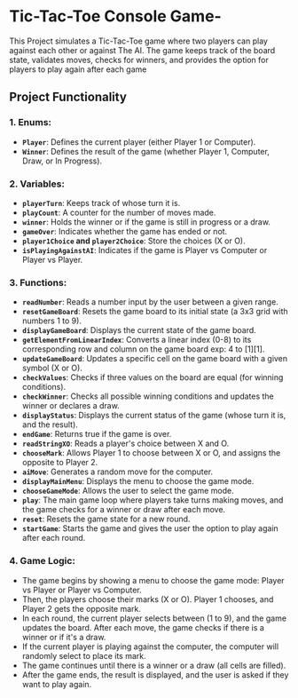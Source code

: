 # Tic-Tac-Toe Console Game-
This Project simulates a Tic-Tac-Toe game where two players can play against each other or against The AI. The game keeps track of the board state, validates moves, checks for winners, and provides the option for players to play again after each game

## Project Functionality

### 1. **Enums**:
   - **`Player`**: Defines the current player (either Player 1 or Computer).
   - **`Winner`**: Defines the result of the game (whether Player 1, Computer, Draw, or In Progress).

### 2. **Variables**:
   - **`playerTurn`**: Keeps track of whose turn it is.
   - **`playCount`**: A counter for the number of moves made.
   - **`winner`**: Holds the winner or if the game is still in progress or a draw.
   - **`gameOver`**: Indicates whether the game has ended or not.
   - **`player1Choice` and `player2Choice`**: Store the choices (X or O).
   - **`isPlayingAgainstAI`**: Indicates if the game is Player vs Computer or Player vs Player.

### 3. **Functions**:
   - **`readNumber`**: Reads a number input by the user between a given range.
   - **`resetGameBoard`**: Resets the game board to its initial state (a 3x3 grid with numbers 1 to 9).
   - **`displayGameBoard`**: Displays the current state of the game board.
   - **`getElementFromLinearIndex`**: Converts a linear index (0-8) to its corresponding row and column on the game board exp: 4 to [1][1].
   - **`updateGameBoard`**: Updates a specific cell on the game board with a given symbol (X or O).
   - **`checkValues`**: Checks if three values on the board are equal (for winning conditions).
   - **`checkWinner`**: Checks all possible winning conditions and updates the winner or declares a draw.
   - **`displayStatus`**: Displays the current status of the game (whose turn it is, and the result).
   - **`endGame`**: Returns true if the game is over.
   - **`readStringXO`**: Reads a player's choice between X and O.
   - **`chooseMark`**: Allows Player 1 to choose between X or O, and assigns the opposite to Player 2.
   - **`aiMove`**: Generates a random move for the computer.
   - **`displayMainMenu`**: Displays the menu to choose the game mode.
   - **`chooseGameMode`**: Allows the user to select the game mode.
   - **`play`**: The main game loop where players take turns making moves, and the game checks for a winner or draw after each move.
   - **`reset`**: Resets the game state for a new round.
   - **`startGame`**: Starts the game and gives the user the option to play again after each round.

### 4. **Game Logic**:
   - The game begins by showing a menu to choose the game mode: Player vs Player or Player vs Computer.
   - Then, the players choose their marks (X or O). Player 1 chooses, and Player 2 gets the opposite mark.
   - In each round, the current player selects between (1 to 9), and the game updates the board. After each move, the game checks if there is a winner or if it's a draw.
   - If the current player is playing against the computer, the computer will randomly select to place its mark.
   - The game continues until there is a winner or a draw (all cells are filled).
   - After the game ends, the result is displayed, and the user is asked if they want to play again.
